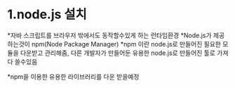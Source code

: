 # 1.node.js 설치
*자바 스크립트를 브라우저 밖에서도 동작할수있게 하는 런타임환경
*Node.js가 제공하는것이 npm(Node Package Manager)
*npm 이란 node.js로 만들어진 필요한 모듈을 다운받고 관리해줌, 다른 개발자가 만들어둔 유용한 node.js로 만들어진 툴로 가져다 쓸수있음

*npm을 이용한 유용한 라이브러리를 다운 받을예정
